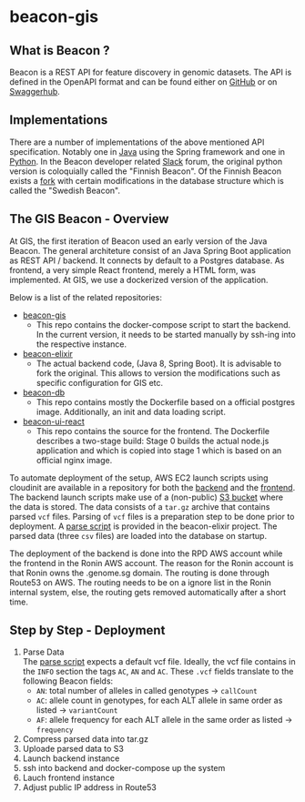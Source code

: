 # beacon-gis
## What is Beacon ?
Beacon is a REST API for feature discovery in genomic datasets. The API is defined in the OpenAPI format and can be found either on [GitHub](https://github.com/ga4gh-beacon/specification/blob/master/beacon.yaml) or on [Swaggerhub](https://app.swaggerhub.com/apis/ELIXIR-Finland/ga-4_gh_beacon_api_specification/1.0.0-rc1).

## Implementations
There are a number of implementations of the above mentioned API specification. Notably one in [Java](https://github.com/ga4gh-beacon/beacon-elixir) using the Spring framework and one in [Python](https://github.com/CSCfi/beacon-python). In the Beacon developer related [Slack](beacon-team.slack.com) forum, the original python version is coloquially called the "Finnish Beacon". Of the Finnish Beacon exists a [fork](https://github.com/NBISweden/beacon-python) with certain modifications in the database structure which is called the "Swedish Beacon".

## The GIS Beacon - Overview
At GIS, the first iteration of Beacon used an early version of the Java Beacon. The general architeture consist of an Java Spring Boot application as REST API / backend. It connects by default to a Postgres database. As frontend, a very simple React frontend, merely a HTML form, was implemented. At GIS, we use a dockerized version of the application. 

Below is a list of the related repositories:

* [beacon-gis](https://github.com/lorenzgerber/beacon-gis)
    * This repo contains the docker-compose script to start the backend. In the current version, it needs to be started manually by ssh-ing into the respective instance.
* [beacon-elixir](https://github.com/ga4gh-beacon/beacon-elixir)
    * The actual backend code, (Java 8, Spring Boot). It is advisable to fork the original. This allows to version the modifications such as specific configuration for GIS etc.  
* [beacon-db](https://github.com/lorenzgerber/beacon-db)
    * This repo contains mostly the Dockerfile based on a official postgres image. Additionally, an init and data loading script.
* [beacon-ui-react](https://github.com/lorenzgerber/beacon-ui-react)
    * This repo contains the source for the frontend. The Dockerfile describes a two-stage build: Stage 0 builds the actual node.js application and which is copied into stage 1 which is based on an official nginx image.

To automate deployment of the setup, AWS EC2 launch scripts using cloudinit are available in a repository for both the [backend](https://github.com/lorenzgerber/aws_launchers/tree/master/beacon-gis) and the [frontend](https://github.com/lorenzgerber/aws_launchers/tree/master/beacon-ui-nginx). The backend launch scripts make use of a (non-public) [S3 bucket](https://s3-ap-southeast-1.amazonaws.com/data.beacon) where the data is stored. The data consists of a `tar.gz` archive that contains parsed `vcf` files. Parsing of `vcf` files is a preparation step to be done prior to deployment. A [parse script](https://raw.githubusercontent.com/ga4gh-beacon/beacon-elixir/master/elixir_beacon/src/main/resources/META-INF/vcf_parser.sh) is provided in the beacon-elixir project. The parsed data (three `csv` files) are loaded into the database on startup.

The deployment of the backend is done into the RPD AWS account while the frontend in the Ronin AWS account. The reason for the Ronin account is that Ronin owns the .genome.sg domain. The routing is done through Route53 on AWS. The routing needs to be on a ignore list in the Ronin internal system, else, the routing gets removed automatically after a short time.

## Step by Step - Deployment
1. Parse Data  
The [parse script](https://raw.githubusercontent.com/ga4gh-beacon/beacon-elixir/master/elixir_beacon/src/main/resources/META-INF/vcf_parser.sh) expects a default vcf file. Ideally, the vcf file contains in the `INFO` section the tags `AC`, `AN` and `AC`. These `.vcf` fields translate to the following Beacon fields:
    * `AN`: total number of alleles in called genotypes -> `callCount`
    * `AC`: allele count in genotypes, for each ALT allele in same order as listed -> `variantCount`
    * `AF`: allele frequency for each ALT allele in the same order as listed -> `frequency` 
2. Compress parsed data into tar.gz
3. Uploade parsed data to S3
4. Launch backend instance
5. ssh into backend and docker-compose up the system
6. Lauch frontend instance
7. Adjust public IP address in Route53 

